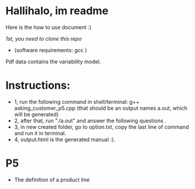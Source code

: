 # Hallihalo, im readme
Here is the how to use document :) 

*1st, you need to clone this repo*
* (software requirements: gcc ) 
 
Pdf data contains the variability model.
# Instructions:
- 1, run the following command in shell/terminal:  g++  asking_customer_p5.cpp (that should be an output names a.out, which will be generated)
- 2, after that, run "./a.out" and answer the following questions .
- 3, in new created folder, go to option.txt, copy the last line of command and run it in terminal.
- 4, output.html is the generated manual :).

# P5

* The definition of a product line


